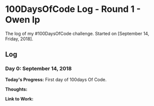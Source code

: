 # 100DaysOfCode Log - Round 1 - Owen Ip

The log of my #100DaysOfCode challenge. Started on [September 14, Friday, 2018].

## Log

### Day 0: September 14, 2018 
**Today's Progress:** First day of 100days Of Code.

**Thoughts:**

**Link to Work:**


